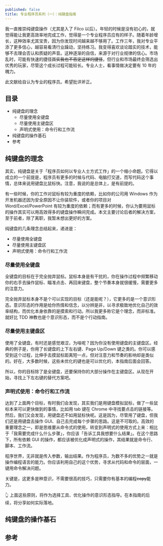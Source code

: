 ```yaml
---
published: false
title: 专业程序员系列（一）：纯键盘指南
---
```


我一直推崇纯键盘操作（尤其是入了 Filco 以后）。年轻的时候是没有初心的，就觉得能让我更高效率地完成工作，觉得是一个专业程序员应有的样子。随着年龄增长，这种效率尤其宝贵，因为你发现时间越来越不够用了。工作三年，我对专业平添了更多信心，越容易看清行业躁动，坚持练习。我变得喜欢谈论踏实的技术，能够不去理会否认和质疑的声音。这种逐渐的自信，来源于对行业规律的信心。市场乱时，可能有快速的捷径~~其实我也不否定这样的捷径~~，但行业和市场最终会筛选出优秀的玩家，尽管这个成长过程可能较长。专业人士，看事情做决定要有 10 年的魄力。

此文献给自认为专业的程序员。希望批评斧正。

## 目录

* 纯键盘的理念
  * 尽量使用全键盘
  * 尽量使用主键盘区
  * 声明式使用：命令行和工作流
* 纯键盘的操作基石
* 参考

## 纯键盘的理念

其实，纯键盘是关于「程序员如何以专业人士方式工作」的一个缩小命题。它得以成立的一个前提是，程序员有更多的时候与代码、电脑打交道，而写代码这个事情，总体来说用键盘比鼠标快。注意，我说的是总体上，是有前提的。

有一些时候，你的工作对鼠标有较为重度的依赖，比如你的公司用 Windows 作为开发机器还因为安全原因不让你装软件，或者你的项目对 Word/Excel/PowerPoint 有较为重度的依赖；而有更多的时候，你认为要用鼠标的操作其实可以用高效得多的键盘操作瞬间完成。本文主要讨论后者的解决方案，至于前者，除了离职，我暂未想出更好的方案。

纯键盘的几条理念总结起来，递进是：

* 尽量使用全键盘
* 尽量使用主键盘区
* 声明式使用：命令行和工作流

### 尽量使用全键盘

全键盘的目标在于完全抛弃鼠标。鼠标本身是有干扰的，你在操作过程中频繁移动你的右手去操作鼠标、瞄准点击、再回来键盘，整个节奏本身就很缓慢，需要更多的注意力。

完全抛弃鼠标本身不是个可以实现的目标（还是能呢？），它更多的是一个意识形态。意识形态的作用是给你热情和信念，以分辨是非，以寻求极致地优化自己的效率结构，而优化本身依靠的是摸索和行动。所以我更多称它是个理念，而非标准。就好比 TDD 神教也是个意识形态，而不是个行动指南。

### 尽量使用主键盘区

使用了全键盘，有时还是感觉艰涩，为啥呢？因为你没有使用键盘的主键盘区。经典的例子是，你用了长键盘的上下左右键、Page Up/Down 键之类的。你可以感受到这个过程，比伸手去摸鼠标距离短一点，但对注意力和节奏的影响却是类似的。好在，大多数时候，这些未优化的键也是可以优化的，本指南后面会回答。

所以，你的目标除了是全键盘，还要保持你的大部分操作在主键盘区。从现在开始，寻找上下左右键的替代方案吧。

### 声明式使用：命令行和工作流

达到了上面两个目标，有时我们会发现，其实我们是用键盘模拟鼠标，做了一些鼠标本来可以更快做到的事情，比如用 tab 键在 Chrome 中寻找要点击的链接等。然后，我们又会发现，用键盘还不如用鼠标快呢。这是因为，尽管用了键盘，但我们还是用键盘去操作 GUI、自己去完成每个步骤的思路。这是不可取的。高效的重要理念之一，即是思维要从命令式的使用，转变到声明式的使用方式上来：相比于「我需要完成什么什么步骤」，你应该「告诉工具我想要什么结果」。在这个思路下，所有依赖 GUI 的操作，都应该被优化成声明式的操作，其结果就是命令行、脚本、工作流。

程序世界，无非就是传入参数，输出结果。作为程序员，为数不多的优势之一就是操作编程语言的能力。你应该利用自己的这个优势，寻求从代码和命令的层面，一键用命令解决问题。

关键是，这更多是种意识，不需要很高的技巧，只需要你有基本的编程~~copy~~能力。

👆 上面这些原则，将作为选择工具、优化操作的意识形态指导。在本指南的后续，将分享如何实际落地。

## 纯键盘的操作基石

## 参考

